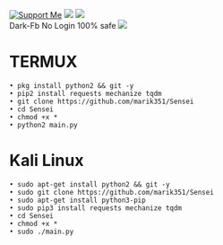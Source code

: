 
<a href="https://www.paypal.me/Bagithrcok"><img title="Support Me" src="https://img.shields.io/badge/Donate-paypal.me%2Fbagithrcok-blue"></a>
<img src="https://img.shields.io/badge/TOOLS-SENSEI-blueviolet">
<img src="https://img.shields.io/badge/SIZE-199%20KB-brightgreen"><br>
Dark-Fb No Login 100% safe
<img src="https://github.com/marik351/Sensei/blob/master/Screenshot_2020-07-16-00-13-54-17.jpg">
# TERMUX
```
• pkg install python2 && git -y
• pip2 install requests mechanize tqdm
• git clone https://github.com/marik351/Sensei
• cd Sensei
• chmod +x *
• python2 main.py
```
# Kali Linux
```
• sudo apt-get install python2 && git -y
• sudo git clone https://github.com/marik351/Sensei
• sudo apt-get install python3-pip
• sudo pip3 install requests mechanize tqdm
• cd Sensei
• chmod +x *
• sudo ./main.py
``` 
